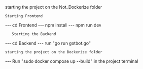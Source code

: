 starting the project on the Not_Dockerize folder

    Starting Frontend
--- cd Frontend
--- npm install
--- npm run dev

       Starting the Backend
--- cd Backend
--- run "go run gotbot.go"



    starting the project on the Dockerize folder
--- Run "sudo docker compose up --build" in the project terminal
